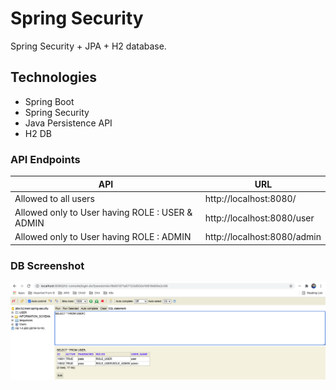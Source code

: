 # Spring Security
Spring Security + JPA + H2 database.

## Technologies
* Spring Boot
* Spring Security
* Java Persistence API
* H2 DB

### API Endpoints

|     API        |     URL          |
| ------------- | ------------- |
| Allowed to all users| http://localhost:8080/ |
| Allowed only to User having ROLE : USER & ADMIN| http://localhost:8080/user |
| Allowed only to User having ROLE : ADMIN| http://localhost:8080/admin |

### DB Screenshot
![Team Page Page](/README/H2-CONSOLE.png)
